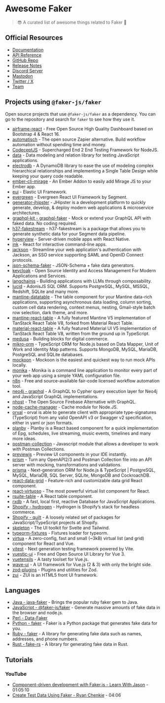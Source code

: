 # Awesome Faker

> 😎 A curated list of awesome things related to Faker 🐼

## Official Resources

- [Documentation](https://fakerjs.dev)
- [API Reference](https://fakerjs.dev/api)
- [GitHub Repo](https://github.com/faker-js/faker)
- [Release Notes](https://github.com/faker-js/faker/releases)
- [Discord Server](https://chat.fakerjs.dev)
- [Mastodon](https://fosstodon.org/@faker_js)
- [Twitter / X](https://twitter.com/faker_js)
- [Team](https://fakerjs.dev/about/team)

## Projects using `@faker-js/faker`

Open source projects that use `@faker-js/faker` as a dependency. You can go to the repository and search for `faker` to see how they use it.

- [airframe-react](https://github.com/0wczar/airframe-react) - Free Open Source High Quality Dashboard based on Bootstrap 4 & React 16.
- [automatisch](https://github.com/automatisch/automatisch) - The open source Zapier alternative. Build workflow automation without spending time and money.
- [CodeceptJS](https://github.com/codeceptjs/CodeceptJS) - Supercharged End 2 End Testing Framework for NodeJS.
- [data](https://github.com/mswjs/data) - Data modeling and relation library for testing JavaScript applications.
- [electrodb](https://github.com/tywalch/electrodb) - A DynamoDB library to ease the use of modeling complex hierarchical relationships and implementing a Single Table Design while keeping your query code readable.
- [ember-cli-mirage](https://github.com/miragejs/ember-cli-mirage) - An Ember Addon to easily add Mirage JS to your Ember app.
- [eui](https://github.com/elastic/eui) - Elastic UI Framework.
- [evergreen](https://github.com/segmentio/evergreen) - Evergreen React UI Framework by Segment.
- [generator-jhipster](https://github.com/jhipster/generator-jhipster) - JHipster is a development platform to quickly generate, develop, & deploy modern web applications & microservice architectures.
- [graphql-kit - graphql-faker](https://github.com/graphql-kit/graphql-faker) - Mock or extend your GraphQL API with faked data. No coding required.
- [h37-fakestream](https://github.com/human-37/h37-fakestream) - h37-fakestream is a package that allows you to generate synthetic data for your Segment data pipeline.
- [hyperview](https://github.com/Instawork/hyperview) - Server-driven mobile apps with React Native.
- [ink](https://github.com/vadimdemedes/ink) - React for interactive command-line apps.
- [jackson](https://github.com/boxyhq/jackson) - Streamline your web application's authentication with Jackson, an SSO service supporting SAML and OpenID Connect protocols.
- [json-schema-faker](https://github.com/json-schema-faker/json-schema-faker) - JSON-Schema + fake data generators.
- [keycloak](https://github.com/keycloak/keycloak) - Open Source Identity and Access Management For Modern Applications and Services.
- [langchainjs](https://github.com/langchain-ai/langchainjs) - Building applications with LLMs through composability.
- [lucid](https://github.com/adonisjs/lucid) - AdonisJS SQL ORM. Supports PostgreSQL, MySQL, MSSQL, Redshift, SQLite and many more.
- [mantine-datatable](https://github.com/icflorescu/mantine-datatable) - The table component for your Mantine data-rich applications, supporting asynchronous data loading, column sorting, custom cell data rendering, context menus, nesting, Gmail-style batch row selection, dark theme, and more.
- [mantine-react-table](https://github.com/KevinVandy/mantine-react-table) - A fully featured Mantine V5 implementation of TanStack React Table V8, forked from Material React Table.
- [material-react-table](https://github.com/KevinVandy/material-react-table) - A fully featured Material UI V5 implementation of TanStack React Table V8, written from the ground up in TypeScript.
- [medusa](https://github.com/medusajs/medusa) - Building blocks for digital commerce.
- [mikro-orm](https://github.com/mikro-orm/mikro-orm) - TypeScript ORM for Node.js based on Data Mapper, Unit of Work and Identity Map patterns. Supports MongoDB, MySQL, MariaDB, PostgreSQL and SQLite databases.
- [mockoon](https://github.com/mockoon/mockoon) - Mockoon is the easiest and quickest way to run mock APIs locally.
- [monika](https://github.com/hyperjumptech/monika) - Monika is a command line application to monitor every part of your web app using a simple YAML configuration file.
- [n8n](https://github.com/n8n-io/n8n) - Free and source-available fair-code licensed workflow automation tool.
- [neo4j - graphql](https://github.com/neo4j/graphql) - A GraphQL to Cypher query execution layer for Neo4j and JavaScript GraphQL implementations.
- [nhost](https://github.com/nhost/nhost) - The Open Source Firebase Alternative with GraphQL.
- [node-cache-manager](https://github.com/node-cache-manager/node-cache-manager) - Cache module for Node.JS.
- [orval](https://github.com/anymaniax/orval) - orval is able to generate client with appropriate type-signatures (TypeScript) from any valid OpenAPI v3 or Swagger v2 specification, either in yaml or json formats.
- [planby](https://github.com/karolkozer/planby) - Planby is a React based component for a quick implementation of Epg, schedules, live streaming, music events, timelines and many more ideas.
- [postman-collection](https://github.com/postmanlabs/postman-collection) - Javascript module that allows a developer to work with Postman Collections.
- [previewjs](https://github.com/fwouts/previewjs) - Preview UI components in your IDE instantly.
- [prism](https://github.com/stoplightio/prism) - Turn any OpenAPI2/3 and Postman Collection file into an API server with mocking, transformations and validations.
- [prisma](https://github.com/prisma/prisma) - Next-generation ORM for Node.js & TypeScript | PostgreSQL, MySQL, MariaDB, SQL Server, SQLite, MongoDB and CockroachDB.
- [react-data-grid](https://github.com/adazzle/react-data-grid) - Feature-rich and customizable data grid React component.
- [react-virtuoso](https://github.com/petyosi/react-virtuoso) - The most powerful virtual list component for React.
- [rsuite-table](https://github.com/rsuite/rsuite-table) - A React table component.
- [rxdb](https://github.com/pubkey/rxdb) - A fast, local first, reactive Database for JavaScript Applications.
- [Shopify - hydrogen](https://github.com/Shopify/hydrogen) - Hydrogen is Shopify’s stack for headless commerce.
- [Shopify - quilt](https://github.com/Shopify/quilt) - A loosely related set of packages for JavaScript/TypeScript projects at Shopify.
- [skeleton](https://github.com/skeletonlabs/skeleton) - The UI toolkit for Svelte and Tailwind.
- [typeorm-fixtures](https://github.com/RobinCK/typeorm-fixtures) - Fixtures loader for typeorm.
- [virtua](https://github.com/inokawa/virtua) - A zero-config, fast and small (~3kB) virtual list (and grid) component for React and Vue.
- [vitest](https://github.com/vitest-dev/vitest) - Next generation testing framework powered by Vite.
- [vuestic-ui](https://github.com/epicmaxco/vuestic-ui) - Free and Open Source UI Library for Vue 3.
- [vuetensils](https://github.com/AustinGil/vuetensils) - A tasty toolset for Vue.js.
- [wave-ui](https://github.com/antoniandre/wave-ui) - A UI framework for Vue.js (2 & 3) with only the bright side.
- [zod-plugins](https://github.com/anatine/zod-plugins) - Plugins and utilities for Zod.
- [zui](https://github.com/easysoft/zui) - ZUI is an HTML5 front UI framework.

## Languages

- [Java - java-faker](https://github.com/DiUS/java-faker) - Brings the popular ruby faker gem to Java.
- [JavaScript - @faker-js/faker](https://github.com/faker-js/faker) - Generate massive amounts of fake data in the browser and node.js.
- [Perl - Data-Faker](https://metacpan.org/dist/Data-Faker)
- [Python - faker](https://github.com/joke2k/faker) - Faker is a Python package that generates fake data for you.
- [Ruby - faker](https://github.com/faker-ruby/faker) - A library for generating fake data such as names, addresses, and phone numbers.
- [Rust - fake-rs](https://github.com/cksac/fake-rs) - A library for generating fake data in Rust.

## Tutorials

### YouTube

- [Component-driven development with Faker.js - Learn With Jason](https://www.youtube.com/watch?v=tIwG-bAkU5E&ab_channel=LearnWithJason) - 01:05:10
- [Create Test Data Using Faker - Ryan Chenkie](https://www.youtube.com/watch?v=oPKS0FmCHA4&ab_channel=RyanChenkie) - 04:06
